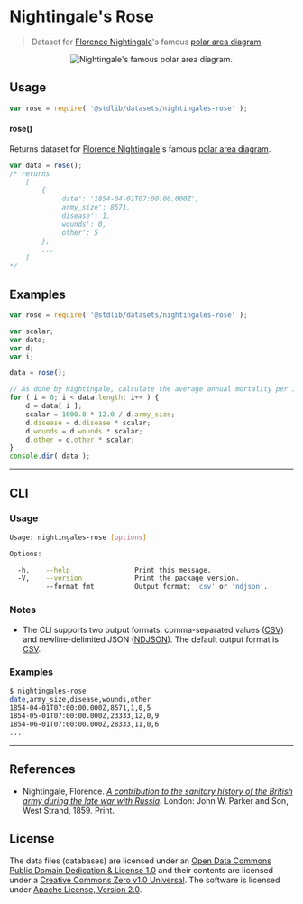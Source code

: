 # Nightingale's Rose

> Dataset for [Florence Nightingale][nightingale]'s famous [polar area diagram][polar-area-diagram].


<!-- <intro> -->

<!-- <image class="image" align="center" alt="Nightingale's famous polar area diagram."> -->

<div class="image" align="center">
    <img src="https://cdn.rawgit.com/stdlib-js/stdlib/aeef456ddeeb9af2a4d17f11cb0e002fa5e535d6/lib/node_modules/%40stdlib/datasets/nightingales-rose/docs/img/charts.png" alt="Nightingale's famous polar area diagram.">
    <br>
</div>

<!-- </image> -->

<!-- </intro> -->


<!-- <usage> -->

## Usage

``` javascript
var rose = require( '@stdlib/datasets/nightingales-rose' );
```

#### rose()

Returns dataset for [Florence Nightingale][nightingale]'s famous [polar area diagram][polar-area-diagram].

``` javascript
var data = rose();
/* returns
    [
        {
            'date': '1854-04-01T07:00:00.000Z',
            'army_size': 8571,
            'disease': 1,
            'wounds': 0,
            'other': 5
        },
        ...
    ]
*/
```

<!-- </usage> -->


<!-- <examples> -->

## Examples

``` javascript
var rose = require( '@stdlib/datasets/nightingales-rose' );

var scalar;
var data;
var d;
var i;

data = rose();

// As done by Nightingale, calculate the average annual mortality per 1000 for each cause. See http://understandinguncertainty.org/node/214.
for ( i = 0; i < data.length; i++ ) {
    d = data[ i ];
    scalar = 1000.0 * 12.0 / d.army_size;
    d.disease = d.disease * scalar;
    d.wounds = d.wounds * scalar;
    d.other = d.other * scalar;
}
console.dir( data );
```

<!-- </examples> -->


---

<!-- <cli> -->

## CLI

<!-- <usage> -->

### Usage

``` bash
Usage: nightingales-rose [options]

Options:

  -h,    --help                Print this message.
  -V,    --version             Print the package version.
         --format fmt          Output format: 'csv' or 'ndjson'.
```

<!-- </usage> -->


<!-- <notes> -->

### Notes

* The CLI supports two output formats: comma-separated values ([CSV][csv]) and newline-delimited JSON ([NDJSON][ndjson]). The default output format is [CSV][csv].

<!-- </notes> -->


<!-- <examples> -->

### Examples

``` bash
$ nightingales-rose
date,army_size,disease,wounds,other
1854-04-01T07:00:00.000Z,8571,1,0,5
1854-05-01T07:00:00.000Z,23333,12,0,9
1854-06-01T07:00:00.000Z,28333,11,0,6
...
```

<!-- </examples> -->

<!-- </cli> -->


---

<!-- <references> -->

## References

* Nightingale, Florence. [*A contribution to the sanitary history of the British army during the late war with Russia*][source-publication]. London: John W. Parker and Son, West Strand, 1859. Print. 

<!-- </references> -->


<!-- <license> -->

## License

The data files (databases) are licensed under an [Open Data Commons Public Domain Dedication & License 1.0][pddl-1.0] and their contents are licensed under a [Creative Commons Zero v1.0 Universal][cc0]. The software is licensed under [Apache License, Version 2.0][apache-license].

<!-- </license> -->


<!-- <links> -->

[nightingale]: https://en.wikipedia.org/wiki/Florence_Nightingale
[polar-area-diagram]: https://en.wikipedia.org/wiki/Polar_area_diagram
[source-publication]: http://ocp.hul.harvard.edu/dl/contagion/010164675

[csv]: https://tools.ietf.org/html/rfc4180
[ndjson]: http://specs.frictionlessdata.io/ndjson/

[pddl-1.0]: http://opendatacommons.org/licenses/pddl/1.0/
[cc0]: https://creativecommons.org/publicdomain/zero/1.0
[apache-license]: https://www.apache.org/licenses/LICENSE-2.0

<!-- </links> -->
